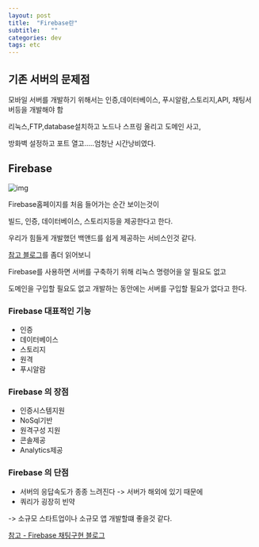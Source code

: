 ```yaml
---
layout: post
title:  "Firebase란"
subtitle:   ""
categories: dev
tags: etc
--- 
```




## 기존 서버의 문제점

모바일 서버를 개발하기 위해서는 인증,데이터베이스, 푸시알람,스토리지,API, 채팅서버등을 개발해야 함

리눅스,FTP,database설치하고 노드나 스프링 올리고 도메인 사고, 

방화벽 설정하고 포트 열고.....엄청난 시간낭비였다.


## Firebase

![img](https://chung10kr.github.io/assets/img/2021-04-10-1.PNG)

Firebase홈페이지를 처음 들어가는 순간 보이는것이

빌드, 인증, 데이터베이스, 스토리지등을 제공한다고 한다.

우리가 힘들게 개발했던 백앤드를 쉽게 제공하는 서비스인것 같다.

[참고 블로그](https://beomseok95.tistory.com/106)를 좀더 읽어보니

Firebase를 사용하면 서버를 구축하기 위해 리눅스 명령어을 알 필요도 없고 

도메인을 구입할 필요도 없고 개발하는 동안에는 서버를 구입할 필요가 없다고 한다.


### Firebase 대표적인 기능

- 인증
- 데이터베이스
- 스토리지
- 원격
- 푸시알람



### Firebase 의 장점

- 인증시스템지원
- NoSql기반
- 원격구성 지원
- 콘솔제공
- Analytics제공

### Firebase 의 단점

- 서버의 응답속도가 종종 느려진다 -> 서버가 해외에 있기 때문에
- 쿼리가 굉장히 빈약


-> 소규모 스타트업이나 소규모 앱 개발할떄 좋을것 같다.



[참고 - Firebase 채팅구현 블로그](https://cionman.tistory.com/55)

